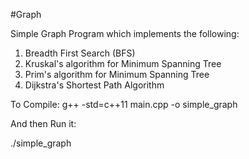 #Graph

Simple Graph Program which implements the following:

1. Breadth First Search (BFS)
2. Kruskal's algorithm for Minimum Spanning Tree
3. Prim's algorithm for Minimum Spanning Tree
4. Dijkstra's Shortest Path Algorithm

To Compile:
g++ -std=c++11 main.cpp -o simple_graph

And then Run it:

./simple_graph
